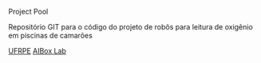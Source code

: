 Project Pool

Repositório GIT para o código do projeto de robôs para leitura de oxigênio em piscinas de camarões

[UFRPE](http://www.ufrpe.br/)
[AIBox Lab](https://aiboxlab.org/)
